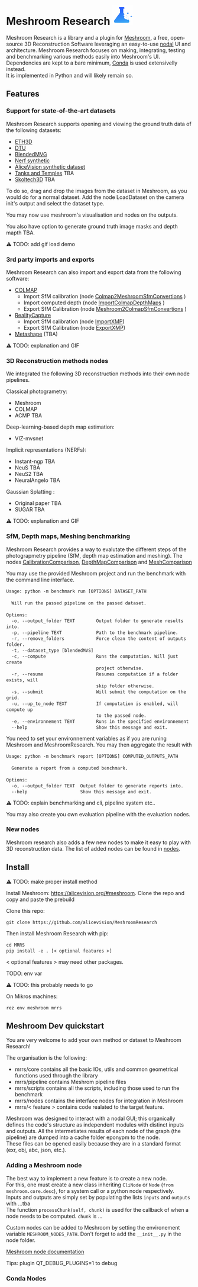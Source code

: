 # Meshroom Research ![](./assets/logo-inline.png)

Meshroom Research is a library and a plugin for [Meshroom](https://alicevision.org/#meshroom), a free, open-source 3D Reconstruction Software leveraging an easy-to-use [nodal](https://en.wikipedia.org/wiki/Node_graph_architecture) UI and architecture.
Meshroom Research focuses on making, integrating, testing and benchmarking various methods easily into Meshroom's UI.
Dependencies are kept to a bare minimum, [Conda](https://conda.io/projects/conda/en/latest/user-guide/install/index.html) is used extensivelly instead.  
It is implemented in Python and will likely remain so.

## Features 

### Support for state-of-the-art datasets

Meshroom Research supports opening and viewing the ground truth data of the following datasets:

- [ETH3D](https://www.eth3d.net/overview)
- [DTU](https://roboimagedata.compute.dtu.dk/?page_id=36)
- [BlendedMVG](https://github.com/YoYo000/BlendedMVS)
- [Nerf synthetic](https://www.matthewtancik.com/nerf)
- [AliceVision synthetic dataset](https://github.com/alicevision/MeshroomResearch/tree/main/alab_dataset)
- [Tanks and Temples](https://www.tanksandtemples.org/) TBA
- [Skoltech3D](https://github.com/Skoltech-3D/sk3d_data) TBA


To do so, drag and drop the images from the dataset in Meshroom, as you would do for a normal dataset. 
Add the node LoadDataset on the camera init's output and select the dataset type.

You may now use meshroom's visualisation and nodes on the outputs. 

You also have option to generate ground truth image masks and depth mapth TBA.

:warning: TODO: add gif load demo

### 3rd party imports and exports

Meshroom Research can also import and export data from the following software:

- [COLMAP](https://colmap.github.io/)
  - Import SfM calibration (node [Colmap2MeshroomSfmConvertions](https://github.com/alicevision/MeshroomResearch/blob/main/mrrs/nodes/colmap/Colmap2MeshroomSfmConvertions.py) )
  - Import computed depth (node [ImportColmapDepthMaps](https://github.com/alicevision/MeshroomResearch/blob/main/mrrs/nodes/colmap/ImportColmapDepthMaps.py) )
  - Export SfM Calibration (node [Meshroom2ColmapSfmConvertions](https://github.com/alicevision/MeshroomResearch/blob/main/mrrs/nodes/colmap/Meshroom2ColmapSfmConvertions.py) )
- [RealityCapture](https://www.capturingreality.com/)
  - Import SfM calibration (node [ImportXMP](https://github.com/alicevision/MeshroomResearch/blob/main/mrrs/nodes/reality_capture/ImportXMP.py))
  - Export SfM Calibration (node [ExportXMP](https://github.com/alicevision/MeshroomResearch/blob/main/mrrs/nodes/reality_capture/ExportXMP.py))
- [Metashape](https://www.agisoft.com/) (TBA)

:warning: TODO: explanation and GIF

### 3D Reconstruction methods nodes

We integrated the following 3D reconstruction methods into their own node pipelines.

Classical photogrametry:
  - Meshroom
  - COLMAP
  - ACMP TBA

Deep-learning-based depth map estimation:
  - VIZ-mvsnet

Implicit representations (NERFs):
  - Instant-ngp TBA
  - NeuS TBA
  - NeuS2 TBA
  - NeuralAngelo TBA

Gaussian Splatting :
  - Original paper TBA
  - SUGAR TBA

:warning: TODO:  explanation and GIF

### SfM, Depth maps, Meshing benchmarking

Meshroom Research provides a way to evalutate the different steps of the photograpmetry pipeline (SfM, depth map estimation and meshing).
The nodes [CalibrationComparison](https://github.com/alicevision/MeshroomResearch/blob/main/mrrs/nodes/benchmark/CalibrationComparison.py), [DepthMapComparison](https://github.com/alicevision/MeshroomResearch/blob/main/mrrs/nodes/benchmark/DepthMapComparison.py) and [MeshComparison](https://github.com/alicevision/MeshroomResearch/blob/main/mrrs/nodes/benchmark/MeshComparisonBaptise.py)

You may use the provided Meshroom project and run the benchmark with the command line interface.

```
Usage: python -m benchmark run [OPTIONS] DATASET_PATH

  Will run the passed pipeline on the passed dataset.

Options:
  -o, --output_folder TEXT        Output folder to generate results into.
  -p, --pipeline TEXT             Path to the benchmark pipeline.
  -r, --remove_folders            Force clean the content of outputs folder.
  -t, --dataset_type [blendedMVS]
  -c, --compute                   Runs the computation. Will just create
                                  project otherwise.
  -r, --resume                    Resumes computation if a folder exists, will
                                  skip folder otherwise.
  -s, --submit                    Will submit the computation on the grid.
  -u, --up_to_node TEXT           If computation is enabled, will compute up
                                  to the passed node.
  -e, --environnement TEXT        Runs in the specified environnement
  --help                          Show this message and exit.
```
You need to set your environnement variables as if you are runing Meshroom and MeshroomResearch.
You may then aggregate the result with
```
Usage: python -m benchmark report [OPTIONS] COMPUTED_OUTPUTS_PATH

  Generate a report from a computed benchmark.

Options:
  -o, --output_folder TEXT  Output folder to generate reports into.
  --help                    Show this message and exit.
```

:warning: TODO: explain benchmarking and cli, pipeline system etc..

You may also create you own evaluation pipeline with the evaluation nodes.

### New nodes

Meshroom research also adds a few new nodes to make it easy to play with 3D reconstruction data.
The list of added nodes can be found in [nodes](mrrs/nodes/README.md).

## Install

:warning: TODO: make proper install method

Install Meshroom: https://alicevision.org/#meshroom.
Clone the repo and copy and paste the prebuild 

Clone this repo:
```
git clone https://github.com/alicevision/MeshroomResearch
```
Then install Meshroom Research with pip:
```
cd MRRS
pip install -e . [< optional features >]
```
< optional features > may need other packages.

TODO: env var

:warning: TODO: this probably needs to go

On Mikros machines:
```
rez env meshroom mrrs
```

## Meshroom Dev quickstart

You are very welcome to add your own method or dataset to Meshroom Research!

The organisation is the following:
- mrrs/core contains all the basic IOs, utils and common geometrical functions used through the library
- mrrs/pipeline contains Meshrom pipeline files
- mrrs/scripts contains all the scripts, including those used to run the benchmark
- mrrs/nodes contains the interface nodes for integration in Meshroom
- mrrs/< feature > contains code realated to the target feature.
  
Meshroom was designed to interact with a nodal GUI; this organically defines the code's structure as independent modules with distinct inputs and outputs. All the intermetiates results of each node of the graph (the pipeline) are dumped into a cache folder eponypm to the node.\
These files can be opened easily because they are in a standard format (exr, obj, abc, json, etc.).

### Adding a Meshroom node

The best way to implement a new feature is to create a new node.\
For this, one must create a new class inheriting `CliNode` or `Node` (`from meshroom.core.desc`), for a system call or a python node respectively.\
Inputs and outputs are simply set by populating the lists `inputs` and `outputs` with ...tba \
The function `processChunk(self, chunk)` is used for the callback of when a node needs to be computed.
`chunk` is ...

Custom nodes can be added to Meshroom by setting the environement variable `MESHROOM_NODES_PATH`.
Don't forget to add the `__init__.py` in the node folder.

[Meshroom node documentation](https://meshroom-manual.readthedocs.io/en/latest/feature-documentation/core/nodes.html)

Tips:
plugin QT_DEBUG_PLUGINS=1 to debug

### Conda Nodes




